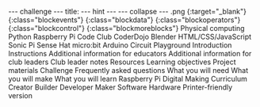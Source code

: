 --- challenge ---
title:
--- hint ---
--- collapse ---
.png
{:target="_blank"}
{:class="blockevents"}
{:class="blockdata"}
{:class="blockoperators"}
{:class="blockcontrol"}
{:class="blockmoreblocks"}
Physical computing
Python
Raspberry Pi
Code Club
CoderDojo
Blender
HTML/CSS/JavaScript
Sonic Pi
Sense Hat
micro:bit
Arduino
Circuit Playground
Introduction
Instructions
Additional information for educators
Additional information for club leaders
Club leader notes
Resources
Learning objectives
Project materials
Challenge
Frequently asked questions
What you will need
What you will make
What you will learn
Raspberry Pi Digital Making Curriculum
Creator
Builder
Developer
Maker
Software
Hardware
Printer-friendly version
